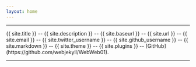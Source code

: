 ```yaml
---
layout: home
---
```


<hr>
{{ site.title }} -- 
{{ site.description }} -- 
{{ site.baseurl }} -- 
{{ site.url }} -- 
{{ site.email }} -- 
{{ site.twitter_username }} -- 
{{ site.github_username }} -- 
{{ site.markdown }} -- 
{{ site.theme }} -- 
{{ site.plugins }} -- 
[GitHub](https://github.com/webjekyll/WebWeb01).
<hr>

